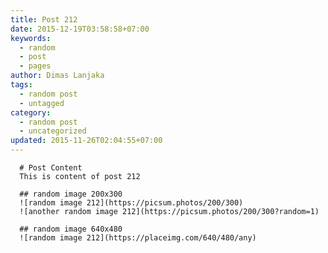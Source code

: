 ```yaml
---
title: Post 212
date: 2015-12-19T03:58:58+07:00
keywords:
  - random
  - post
  - pages
author: Dimas Lanjaka
tags:
  - random post
  - untagged
category:
  - random post
  - uncategorized
updated: 2015-11-26T02:04:55+07:00
---
```


      # Post Content
      This is content of post 212

      ## random image 200x300
      ![random image 212](https://picsum.photos/200/300)
      ![another random image 212](https://picsum.photos/200/300?random=1)

      ## random image 640x480
      ![random image 212](https://placeimg.com/640/480/any)
      